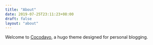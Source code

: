 ```yaml
---
title: "About"
date: 2019-07-25T23:11:23+08:00
draft: false
layout: "about"
---
```


Welcome to [Cocodayo](https://github.com/queensferryme/hugo-theme-cocodayo), a hugo theme designed for personal blogging.
